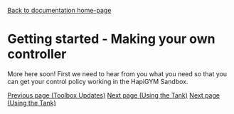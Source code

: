 [Back to documentation home-page](https://github.com/HAPiWEC/HAPiGYM_docs/blob/main/README.md)

# Getting started - Making your own controller

More here soon! First we need to hear from you what you need so that you can get your control policy working in the HapiGYM Sandbox.

[Previous page (Toolbox Updates)](https://github.com/HAPiWEC/HAPiGYM_docs/blob/main/Pages/Getting-started/4-Toolbox-updates.md)
[Next page (Using the Tank)](https://github.com/HAPiWEC/HAPiGYM_docs/blob/main/Pages/Getting-started/6-Using-the-Tank.md)
[Next page (Using the Tank)](https://github.com/HAPiWEC/HAPiGYM_docs/blob/main/Pages/Getting-started/6-Using-the-Tank.md)
